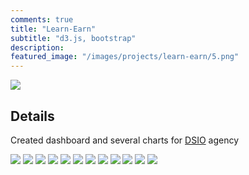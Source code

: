 ```yaml
---
comments: true
title: "Learn-Earn"
subtitle: "d3.js, bootstrap"
description:
featured_image: "/images/projects/learn-earn/5.png"
---
```


![](/images/projects/learn-earn/gif.gif)

## Details

Created dashboard and several charts for [DSIO]() agency







<div class="gallery" data-columns="3">
	<img src="/images/projects/learn-earn/1.png">
	<img src="/images/projects/learn-earn/2.png">
	<img src="/images/projects/learn-earn/3.png">
  <img src="/images/projects/learn-earn/4.png">
	<img src="/images/projects/learn-earn/5.png">
	<img src="/images/projects/learn-earn/6.png">
	<img src="/images/projects/learn-earn/7.png">
  <img src="/images/projects/learn-earn/8.png">
	<img src="/images/projects/learn-earn/9.png">
	<img src="/images/projects/learn-earn/10.png">
	<img src="/images/projects/learn-earn/11.png">
  <img src="/images/projects/learn-earn/12.png">
</div>
